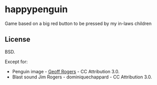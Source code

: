 happypenguin
============

Game based on a big red button to be pressed by my in-laws children

License
-------
BSD.

Except for:
* Penguin image - [Geoff Rogers](!http://halfblog.net/2009/01/07/penguin-cartoon-tag-linux-desi/) - CC Attribution 3.0. 
* Blast sound Jim Rogers - dominiquechappard - CC Attribution 3.0. 
